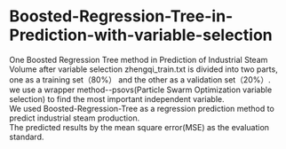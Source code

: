 # Boosted-Regression-Tree-in-Prediction-with-variable-selection
One Boosted Regression Tree method in  Prediction of Industrial Steam Volume after variable selection 
zhengqi_train.txt is divided into two parts, one as a training set（80%） and the other as a validation set（20%）.   
we use a wrapper method--psovs(Particle Swarm Optimization variable selection) to find the most important independent variable.   
We used Boosted-Regression-Tree as a regression prediction method to predict industrial steam production.   
The predicted results by the mean square error(MSE) as the evaluation standard.    
